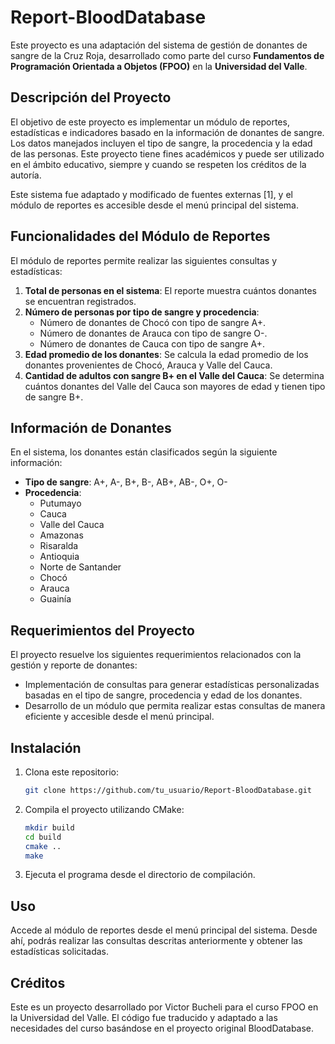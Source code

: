 # Report-BloodDatabase

Este proyecto es una adaptación del sistema de gestión de donantes de sangre de la Cruz Roja, desarrollado como parte del curso **Fundamentos de Programación Orientada a Objetos (FPOO)** en la **Universidad del Valle**.

## Descripción del Proyecto

El objetivo de este proyecto es implementar un módulo de reportes, estadísticas e indicadores basado en la información de donantes de sangre. Los datos manejados incluyen el tipo de sangre, la procedencia y la edad de las personas. Este proyecto tiene fines académicos y puede ser utilizado en el ámbito educativo, siempre y cuando se respeten los créditos de la autoría.

Este sistema fue adaptado y modificado de fuentes externas [1], y el módulo de reportes es accesible desde el menú principal del sistema.

## Funcionalidades del Módulo de Reportes

El módulo de reportes permite realizar las siguientes consultas y estadísticas:

1. **Total de personas en el sistema**: El reporte muestra cuántos donantes se encuentran registrados.
2. **Número de personas por tipo de sangre y procedencia**:
    - Número de donantes de Chocó con tipo de sangre A+.
    - Número de donantes de Arauca con tipo de sangre O-.
    - Número de donantes de Cauca con tipo de sangre A+.
3. **Edad promedio de los donantes**: Se calcula la edad promedio de los donantes provenientes de Chocó, Arauca y Valle del Cauca.
4. **Cantidad de adultos con sangre B+ en el Valle del Cauca**: Se determina cuántos donantes del Valle del Cauca son mayores de edad y tienen tipo de sangre B+.

## Información de Donantes

En el sistema, los donantes están clasificados según la siguiente información:

- **Tipo de sangre**: A+, A-, B+, B-, AB+, AB-, O+, O-
- **Procedencia**: 
    - Putumayo
    - Cauca
    - Valle del Cauca
    - Amazonas
    - Risaralda
    - Antioquia
    - Norte de Santander
    - Chocó
    - Arauca
    - Guainía

## Requerimientos del Proyecto

El proyecto resuelve los siguientes requerimientos relacionados con la gestión y reporte de donantes:
- Implementación de consultas para generar estadísticas personalizadas basadas en el tipo de sangre, procedencia y edad de los donantes.
- Desarrollo de un módulo que permita realizar estas consultas de manera eficiente y accesible desde el menú principal.

## Instalación

1. Clona este repositorio: 
   ```bash
   git clone https://github.com/tu_usuario/Report-BloodDatabase.git
2. Compila el proyecto utilizando CMake:
   ```bash
   mkdir build
   cd build
   cmake ..
   make
   
3. Ejecuta el programa desde el directorio de compilación.

## Uso
Accede al módulo de reportes desde el menú principal del sistema. Desde ahí, podrás realizar las consultas descritas anteriormente y obtener las estadísticas solicitadas.

## Créditos
Este es un proyecto desarrollado por Victor Bucheli para el curso FPOO en la Universidad del Valle. El código fue traducido y adaptado a las necesidades del curso basándose en el proyecto original BloodDatabase.
